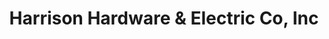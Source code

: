 ---
title: "Harrison Hardware & Electric Co, Inc"
url: /lucama/harrison-hardware-and-electric-co-inc/
shop: hardware
---